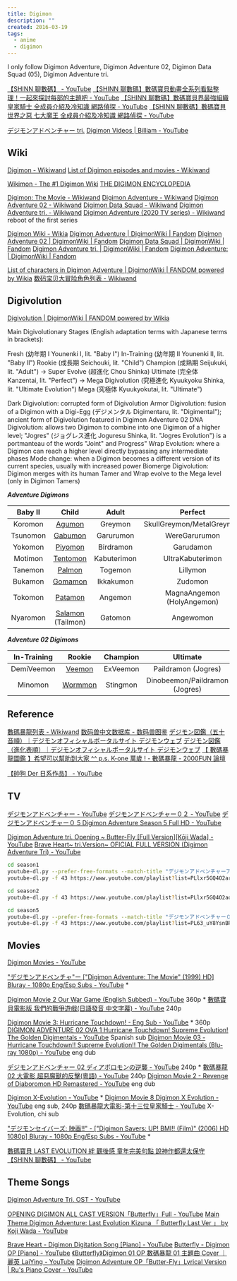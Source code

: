 ```yaml
---
title: Digimon
description: ""
created: 2016-03-19
tags:
  - anime
  - digimon
---
```


I only follow Digimon Adventure, Digimon Adventure 02, Digimon Data Squad (05), Digimon Adventure tri.

[【SHINN 聊數碼】 - YouTube](https://www.youtube.com/playlist?list=PLSJJe1V0GHK5LM320dS3jdJl7jDmUhZ_G)
[【SHINN 聊數碼】數碼寶貝動畫全系列看點整理！一起來探討每部的主題吧 - YouTube](https://www.youtube.com/watch?v=rWxZGxbe6zk)
[【SHINN 聊數碼】數碼寶貝界最強組織 皇家騎士 全成員介紹及冷知識 網路偵探 - YouTube](https://www.youtube.com/watch?v=rI0Dk1x57OY)
[【SHINN 聊數碼】數碼寶貝世界之惡 七大魔王 全成員介紹及冷知識 網路偵探 - YouTube](https://www.youtube.com/watch?v=BYAz1sAuUWA)

[デジモンアドベンチャー tri.](http://digimon-adventure.net/)
[Digimon Videos | Billiam - YouTube](https://www.youtube.com/playlist?list=PLRSA-iHL6JaL55Heyr-lGzZWlqxgRpjDu)

## Wiki

[Digimon - Wikiwand](http://www.wikiwand.com/en/Digimon)
[List of Digimon episodes and movies - Wikiwand](http://www.wikiwand.com/en/List_of_Digimon_episodes_and_movies)

[Wikimon - The #1 Digimon Wiki](https://wikimon.net/Main_Page)
[THE DIGIMON ENCYCLOPEDIA](http://digipedia.db-destiny.net/)

[Digimon: The Movie - Wikiwand](http://www.wikiwand.com/en/Digimon:_The_Movie)
[Digimon Adventure - Wikiwand](http://www.wikiwand.com/en/Digimon_Adventure)
[Digimon Adventure 02 - Wikiwand](http://www.wikiwand.com/en/Digimon_Adventure_02)
[Digimon Data Squad - Wikiwand](http://www.wikiwand.com/en/Digimon_Data_Squad)
[Digimon Adventure tri. - Wikiwand](http://www.wikiwand.com/en/Digimon_Adventure_tri.)
[Digimon Adventure (2020 TV series) - Wikiwand](<https://www.wikiwand.com/en/Digimon_Adventure_(2020_TV_series)>) reboot of the first series

[Digimon Wiki - Wikia](http://digimon.fandom.com/wiki/Digimon_Wiki)
[Digimon Adventure | DigimonWiki | Fandom](http://digimon.fandom.com/wiki/Digimon_Adventure)
[Digimon Adventure 02 | DigimonWiki | Fandom](http://digimon.fandom.com/wiki/Digimon_Adventure_02)
[Digimon Data Squad | DigimonWiki | Fandom](http://digimon.fandom.com/wiki/Digimon_Data_Squad)
[Digimon Adventure tri. | DigimonWiki | Fandom](https://digimon.fandom.com/wiki/Digimon_Adventure_tri.)
[Digimon Adventure: | DigimonWiki | Fandom](https://digimon.fandom.com/wiki/Digimon_Adventure:)

[List of characters in Digimon Adventure | DigimonWiki | FANDOM powered by Wikia](https://digimon.fandom.com/wiki/List_of_characters_in_Digimon_Adventure)
[数码宝贝大冒险角色列表 - Wikiwand](http://www.wikiwand.com/zh/数码宝贝大冒险角色列表)

## Digivolution

[Digivolution | DigimonWiki | FANDOM powered by Wikia](https://digimon.fandom.com/wiki/Digivolution)

Main Digivolutionary Stages (English adaptation terms with Japanese terms in brackets):

Fresh (幼年期 I Younenki I, lit. "Baby I")
In-Training (幼年期 II Younenki II, lit. "Baby II")
Rookie (成長期 Seichouki, lit. "Child")
Champion (成熟期 Seijukuki, lit. "Adult") -> Super Evolve (超進化 Chou Shinka)
Ultimate (完全体 Kanzentai, lit. "Perfect") -> Mega Digivolution (究極進化 Kyuukyoku Shinka, lit. "Ultimate Evolution")
Mega (究極体 Kyuukyokutai, lit. "Ultimate")

Dark Digivolution: corrupted form of Digivolution
Armor Digivolution: fusion of a Digimon with a Digi-Egg (デジメンタル Digimentaru, lit. "Digimental"); ancient form of Digivolution featured in Digimon Adventure 02
DNA Digivolution: allows two Digimon to combine into one Digimon of a higher level; "Jogres" (ジョグレス進化 Joguresu Shinka, lit. "Jogres Evolution") is a portmanteau of the words "Joint" and Progress"
Wrap Evolution: where a Digimon can reach a higher level directly bypassing any intermediate phases
Mode change: when a Digimon becomes a different version of its current species, usually with increased power
Biomerge Digivolution: Digimon merges with its human Tamer and Wrap evolve to the Mega level (only in Digimon Tamers)

**_Adventure Digimons_**

| Baby II  |            Child             |    Adult    |          Perfect           |        Ultimate        |
| :------: | :--------------------------: | :---------: | :------------------------: | :--------------------: |
| Koromon  |       [Agumon][agumon]       |   Greymon   | SkullGreymon/MetalGreymon  |   WarGreymon/Omnimon   |
| Tsunomon |      [Gabumon][gabumon]      |  Garurumon  |       WereGarurumon        | MetalGarurumon/Omnimon |
| Yokomon  |      [Piyomon][biyomon]      |  Birdramon  |         Garudamon          |        Hououmon        |
| Motimon  |     [Tentomon][tentomon]     | Kabuterimon |      UltraKabuterimon      |  HerculesKabuterimon   |
| Tanemon  |       [Palmon][palmon]       |   Togemon   |          Lillymon          |        Rosemon         |
| Bukamon  |      [Gomamon][gomamon]      |  Ikkakumon  |          Zudomon           |   Plesiomon/Vikemon    |
| Tokomon  |      [Patamon][patamon]      |   Angemon   | MagnaAngemon (HolyAngemon) |       Seraphymon       |
| Nyaromon | [Salamon][salamon] (Tailmon) |   Gatomon   |         Angewomon          | Magnadramon/Ophanimon  |

[agumon]: http://digimon.fandom.com/wiki/Agumon_(Adventure)
[gabumon]: http://digimon.fandom.com/wiki/Gabumon_(Adventure)
[biyomon]: http://digimon.fandom.com/wiki/Biyomon_(Adventure)
[tentomon]: http://digimon.fandom.com/wiki/Tentomon_(Adventure)
[palmon]: http://digimon.fandom.com/wiki/Palmon_(Adventure)
[gomamon]: http://digimon.fandom.com/wiki/Gomamon_(Adventure)
[patamon]: http://digimon.fandom.com/wiki/Patamon_(Adventure)
[salamon]: http://digimon.fandom.com/wiki/Salamon_(Adventure)

**_Adventure 02 Digimons_**

| In-Training |       Rookie       | Champion |            Ultimate            |                 Mega                  |
| :---------: | :----------------: | :------: | :----------------------------: | :-----------------------------------: |
| DemiVeemon  |  [Veemon][veemon]  | ExVeemon |      Paildramon (Jogres)       |        Imperialdramon (Jogres)        |
|   Minomon   | [Wormmon][wormmon] | Stingmon | Dinobeemon/Paildramon (Jogres) | GranKuwagamon/Imperialdramon (Jogres) |

[veemon]: http://digimon.fandom.com/wiki/Veemon_(Adventure)
[wormmon]: http://digimon.fandom.com/wiki/Wormmon_(Adventure)

## Reference

[數碼暴龍列表 - Wikiwand](https://www.wikiwand.com/zh-hant/數碼寶貝列表)
[数码兽中文数据库 - 数码兽图鉴](http://digimons.net/digimon/index.html)
[デジモン図鑑（五十音順）｜デジモンオフィシャルポータルサイト デジモンウェブ](http://digimon.net/reference/)
[デジモン図鑑（進化表順）｜デジモンオフィシャルポータルサイト デジモンウェブ](http://digimon.net/reference/evolution.php#reference_child2)
[【 數碼暴龍圖鑑 】希望可以幫助到大家 ^^ p.s. K-one 萬歲 ! - 數碼暴龍 - 2000FUN 論壇](http://www.2000fun.com/thread-5501616-1-1.html)

[【帥狗 Der 日系作品】 - YouTube](https://www.youtube.com/playlist?list=PLSYYuRn7FAnVrTgczBBUmPXoUTNgkBpqf)

## TV

[デジモンアドベンチャー - YouTube](https://www.youtube.com/playlist?list=PLlxr5GQ4O2arXWWA2QG1a9zp1HxCO55hw)
[デジモンアドベンチャー０２ - YouTube](https://www.youtube.com/playlist?list=PLlxr5GQ4O2aq-1K0-G0oATY1dsNmSgxCz)
[デジモンアドベンチャー０ 5 Digimon Adventure Season 5 Full HD - YouTube](https://www.youtube.com/playlist?list=PL63_uY8YsnBR64qR85D8QMmZ5kvtSPu3i)

[Digimon Adventure tri. Opening ~ Butter-Fly [Full Version][Kōji Wada] - YouTube](https://www.youtube.com/watch?v=Ge6ky3w-eLM)
[Brave Heart~ tri.Version~ OFICIAL FULL VERSION (Digimon Adventure Tri) - YouTube](https://www.youtube.com/watch?v=23LpAs1Wfeg)

```sh
cd season1
youtube-dl.py --prefer-free-formats --match-title "デジモンアドベンチャーアニメ" https://www.youtube.com/channel/UC1meOBKxMrAxt3aKnvGRlJw/videos
youtube-dl.py -f 43 https://www.youtube.com/playlist?list=PLlxr5GQ4O2arXWWA2QG1a9zp1HxCO55hw

cd season2
youtube-dl.py -f 43 https://www.youtube.com/playlist?list=PLlxr5GQ4O2aq-1K0-G0oATY1dsNmSgxCz

cd season5
youtube-dl.py --prefer-free-formats --match-title "デジモンアドベンチャー０5"  https://www.youtube.com/channel/UC1meOBKxMrAxt3aKnvGRlJw/videos
youtube-dl.py -f 43 https://www.youtube.com/playlist?list=PL63_uY8YsnBR64qR85D8QMmZ5kvtSPu3i
```

## Movies

[Digimon Movies - YouTube](https://www.youtube.com/playlist?list=PLtsnHpgxIWFmHz4BC1XDPaZ4I-HWAhO65)

["デジモンアドベンチャ"ー ["Digimon Adventure: The Movie" (1999) HD] Bluray - 1080p Eng/Esp Subs - YouTube](https://www.youtube.com/watch?v=D5ewqknP3Co) \*

[Digimon Movie 2 Our War Game (English Subbed) - YouTube](https://www.youtube.com/watch?v=yzjtK_Owx-M) 360p \*
[數碼寶貝電影版 我們的戰爭遊戲(日語發音 中文字幕) - YouTube](https://www.youtube.com/watch?v=I43H-NxNgeo) 240p

[Digimon Movie 3: Hurricane Touchdown! - Eng Sub - YouTube](https://www.youtube.com/watch?v=CBCZu27gLKw) \* 360p
[DIGIMON ADVENTURE 02 OVA 1 Hurricane Touchdown! Supreme Evolution! The Golden Digimentals - YouTube](https://www.youtube.com/watch?v=QEx1d2DjlcY) Spanish sub
[Digimon Movie 03 - Hurricane Touchdown!! Supreme Evolution!! The Golden Digimentals (Blu-ray 1080p) - YouTube](https://www.youtube.com/watch?v=zxsAyGYMTjM) eng dub

[デジモンアドベンチャー 02 ディアボロモンの逆襲 - YouTube](https://www.youtube.com/watch?v=JQpt4q3EYug) 240p \*
[數碼暴龍 02 大電影 超惡魔獸的反擊(粵語) - YouTube](https://www.youtube.com/watch?v=unNxaYQVPLU) 240p
[Digimon Movie 2 - Revenge of Diaboromon HD Remastered - YouTube](https://www.youtube.com/watch?v=7j3Q5be4Kjo) eng dub

[Digimon X-Evolution - YouTube](https://www.youtube.com/watch?v=AYliu3-WoyE) \*
[Digimon Movie 8 Digimon X Evolution - YouTube](https://www.youtube.com/watch?v=gxKChcTsnfI) eng sub, 240p
[數碼暴龍大電影-第十三位皇家騎士 - YouTube](https://www.youtube.com/watch?v=-dDM-G08310) X-Evolution, chi sub

["デジモンセイバーズ: 映画!!" - ["Digimon Savers: UP! BMI!! (Film)" (2006) HD 1080p] Bluray - 1080p Eng/Esp Subs - YouTube](https://www.youtube.com/watch?v=uKjkm17PmXk) \*

[數碼寶貝 LAST EVOLUTION 絆 觀後感 童年完美句點 說神作都還太保守【SHINN 聊數碼】 - YouTube](https://www.youtube.com/watch?v=JZ5JxNg0cJM)

## Theme Songs

[Digimon Adventure Tri. OST - YouTube](https://www.youtube.com/playlist?list=PLXuCHW01HeL7GmdDVDi9ctK1DwAuJaafl)

[OPENING DIGIMON ALL CAST VERSION「Butterfly」Full - YouTube](https://www.youtube.com/watch?v=tSLDC75BEpQ)
[Main Theme Digimon Adventure: Last Evolution Kizuna 「 Butterfly Last Ver 」 by Koji Wada - YouTube](https://www.youtube.com/watch?v=xp2BFVP4e9Q)

[Brave Heart - Digimon Digitation Song [Piano] - YouTube](https://www.youtube.com/watch?v=YsTGTwqNfsQ)
[Butterfly - Digimon OP [Piano] - YouTube](https://www.youtube.com/watch?v=woktSuBWR3U)
[《Butterfly》Digimon 01 OP 數碼暴龍 01 主題曲 Cover ｜麗英 LaiYing - YouTube](https://www.youtube.com/watch?v=PajZWuEoup0)
[Digimon Adventure OP「Butter-Fly」Lyrical Version | Ru's Piano Cover - YouTube](https://www.youtube.com/watch?v=aeN4VtW8szw)
